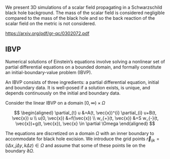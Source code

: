 We present 3D simulations of a scalar field propagating in a Schwarzschild black hole background. The mass of the scalar field is considered negligible compared to the mass of the black hole and so the back reaction of the scalar field on the metric is not considered.

https://arxiv.org/pdf/gr-qc/0302072.pdf

## IBVP

Numerical solutions of Einstein’s equations involve solving a nonlinear set of partial differential equations on a bounded domain, and formally constitute an initial-boundary-value problem (IBVP).

An IBVP consists of three ingredients: a partial differential equation, initial and boundary data. It is well-posed if a solution exists, is unique, and depends continuously on the initial and boundary data.

Consider the linear IBVP on a domain $[0, \infty) \times \Omega$

$$
\begin{aligned} \partial_{t} u &=A(t, \vec{x})^{i} \partial_{i} u+B(t, \vec{x}) u \\ u(0, \vec{x}) &=f(\vec{x}) \\ w_{+}(t, \vec{x}) &=S w_{-}(t, \vec{x})+g(t, \vec{x}), \vec{x} \in \partial \Omega \end{aligned}
$$

The equations are discretized on a domain $\Omega$ with an inner boundary to accommodate for black hole excision. We introduce the grid points $\vec{r}_{i j k}=(i \Delta x, j \Delta y, k \Delta z) \in \Omega$ and assume that some of these points lie on the boundary $\partial \Omega$.

